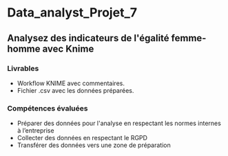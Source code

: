 # Data_analyst_Projet_7
## Analysez des indicateurs de l'égalité femme-homme avec Knime

### Livrables 
- Workflow KNIME avec commentaires.  
- Fichier .csv avec les données préparées.

### Compétences évaluées
- Préparer des données pour l'analyse en respectant les normes internes à l’entreprise  
- Collecter des données en respectant le RGPD  
- Transférer des données vers une zone de préparation
